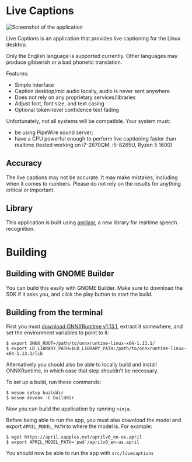 # Live Captions

![Screenshot of the application](https://github.com/abb128/LiveCaptions/blob/main/screenshot.png?raw=true)

Live Captions is an application that provides live captioning for the Linux desktop.

Only the English language is supported currently. Other languages may produce gibberish or a bad phonetic translation.

Features:
* Simple interface
* Caption desktop/mic audio locally, audio is never sent anywhere
* Does not rely on any proprietary services/libraries
* Adjust font, font size, and text casing
* Optional token-level confidence text fading

Unfortunately, not all systems will be compatible. Your system must:
* be using PipeWire sound server;
* have a CPU powerful enough to perform live captioning faster than realtime (tested working on i7-2670QM, i5-8265U, Ryzen 5 1600)

## Accuracy
The live captions may not be accurate. It may make mistakes, including when it comes to numbers. Please do not rely on the results for anything critical or important.

## Library
This application is built using [aprilasr](https://github.com/abb128/april-asr), a new library for realtime speech recognition.

# Building

## Building with GNOME Builder
You can build this easily with GNOME Builder. Make sure to download the SDK if it asks you, and click the play button to start the build.

## Building from the terminal
First you must [download ONNXRuntime v1.13.1](https://github.com/microsoft/onnxruntime/releases/download/v1.13.1/onnxruntime-linux-x64-1.13.1.tgz), extract it somewhere, and set the environment variables to point to it:
```
$ export ONNX_ROOT=/path/to/onnxruntime-linux-x64-1.13.1/
$ export LD_LIBRARY_PATH=$LD_LIBRARY_PATH:/path/to/onnxruntime-linux-x64-1.13.1/lib
```

Alternatively you should also be able to locally build and install ONNXRuntime, in which case that step shouldn't be necessary.

To set up a build, run these commands:
```
$ meson setup builddir
$ meson devenv -C builddir
```

Now you can build the application by running `ninja`.

Before being able to run the app, you must also download the model and export `APRIL_MODEL_PATH` to where the model is. For example:
```
$ wget https://april.sapples.net/aprilv0_en-us.april
$ export APRIL_MODEL_PATH=`pwd`/aprilv0_en-us.april
```

You should now be able to run the app with `src/livecaptions`
